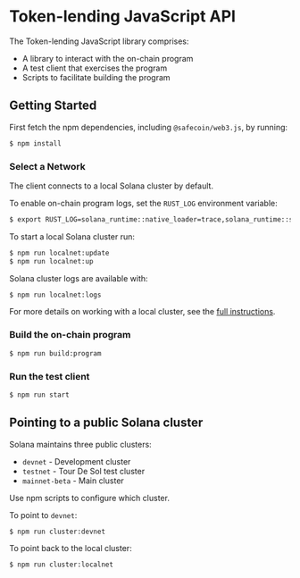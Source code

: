# Token-lending JavaScript API

The Token-lending JavaScript library comprises:

* A library to interact with the on-chain program
* A test client that exercises the program
* Scripts to facilitate building the program

## Getting Started

First fetch the npm dependencies, including `@safecoin/web3.js`, by running:
```sh
$ npm install
```

### Select a Network

The client connects to a local Solana cluster by default.

To enable on-chain program logs, set the `RUST_LOG` environment variable:

```bash
$ export RUST_LOG=solana_runtime::native_loader=trace,solana_runtime::system_instruction_processor=trace,solana_runtime::bank=debug,solana_bpf_loader=debug,solana_rbpf=debug
```

To start a local Solana cluster run:
```bash
$ npm run localnet:update
$ npm run localnet:up
```

Solana cluster logs are available with:
```bash
$ npm run localnet:logs
```

For more details on working with a local cluster, see the [full
instructions](https://github.com/solana-labs/solana-web3.js#local-network).

### Build the on-chain program

```bash
$ npm run build:program
```

### Run the test client

```sh
$ npm run start
```

## Pointing to a public Solana cluster

Solana maintains three public clusters:
- `devnet` - Development cluster
- `testnet` - Tour De Sol test cluster
- `mainnet-beta` -  Main cluster

Use npm scripts to configure which cluster.

To point to `devnet`:
```bash
$ npm run cluster:devnet
```

To point back to the local cluster:
```bash
$ npm run cluster:localnet
```
